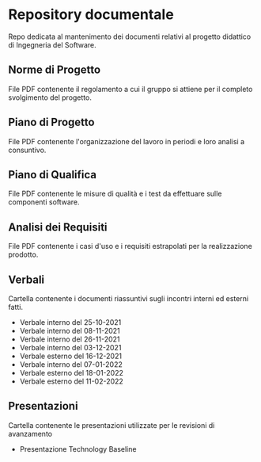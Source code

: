 # Repository documentale
Repo dedicata al mantenimento dei documenti relativi al progetto didattico di Ingegneria del Software.
## Norme di Progetto
File PDF contenente il regolamento a cui il gruppo si attiene per il completo svolgimento del progetto.
## Piano di Progetto
File PDF contenente l'organizzazione del lavoro in periodi e loro analisi a consuntivo.
## Piano di Qualifica
File PDF contenente le misure di qualità e i test da effettuare sulle componenti software.
## Analisi dei Requisiti
File PDF contenente i casi d'uso e i requisiti estrapolati per la realizzazione prodotto.
## Verbali
Cartella contenente i documenti riassuntivi sugli incontri interni ed esterni fatti.
- Verbale interno del 25-10-2021
- Verbale interno del 08-11-2021
- Verbale interno del 26-11-2021
- Verbale interno del 03-12-2021
- Verbale esterno del 16-12-2021
- Verbale interno del 07-01-2022
- Verbale esterno del 18-01-2022
- Verbale esterno del 11-02-2022
## Presentazioni
Cartella contenente le presentazioni utilizzate per le revisioni di avanzamento
- Presentazione Technology Baseline
